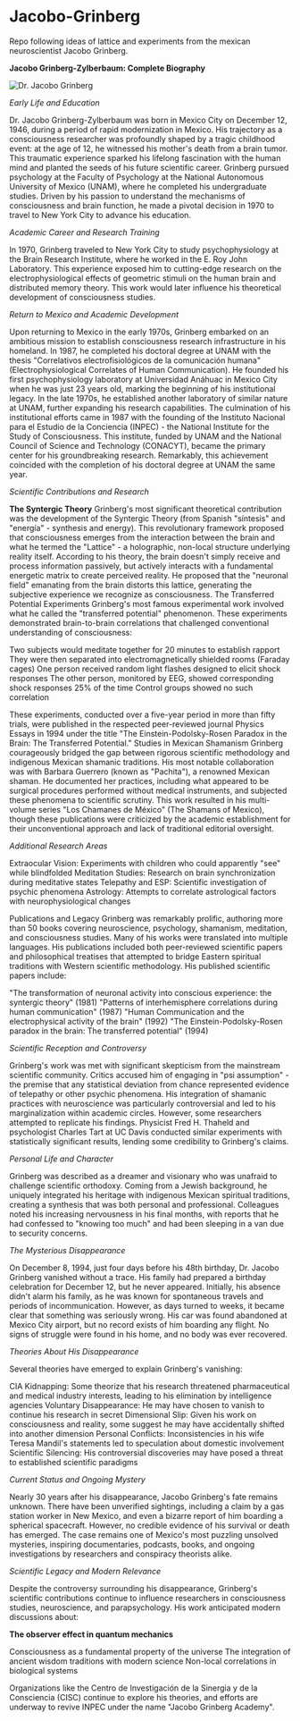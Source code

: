 # Jacobo-Grinberg
Repo following ideas of lattice and experiments from  the mexican neuroscientist Jacobo Grinberg. 

**Jacobo Grinberg-Zylberbaum: Complete Biography**  

![Dr. Jacobo Grinberg](jacobo.jpg "Dr. Jacobo Grinberg-Zylberbaum")

_Early Life and Education_

Dr. Jacobo Grinberg-Zylberbaum was born in Mexico City on December 12, 1946, during a period of rapid modernization in Mexico. His trajectory as a consciousness researcher was profoundly shaped by a tragic childhood event: at the age of 12, he witnessed his mother's death from a brain tumor. This traumatic experience sparked his lifelong fascination with the human mind and planted the seeds of his future scientific career.
Grinberg pursued psychology at the Faculty of Psychology at the National Autonomous University of Mexico (UNAM), where he completed his undergraduate studies. Driven by his passion to understand the mechanisms of consciousness and brain function, he made a pivotal decision in 1970 to travel to New York City to advance his education.

_Academic Career and Research Training_  

In 1970, Grinberg traveled to New York City to study psychophysiology at the Brain Research Institute, where he worked in the E. Roy John Laboratory. This experience exposed him to cutting-edge research on the electrophysiological effects of geometric stimuli on the human brain and distributed memory theory. This work would later influence his theoretical development of consciousness studies.

_Return to Mexico and Academic Development_  

Upon returning to Mexico in the early 1970s, Grinberg embarked on an ambitious mission to establish consciousness research infrastructure in his homeland. In 1987, he completed his doctoral degree at UNAM with the thesis "Correlativos electrofisiológicos de la comunicación humana" (Electrophysiological Correlates of Human Communication). He founded his first psychophysiology laboratory at Universidad Anáhuac in Mexico City when he was just 23 years old, marking the beginning of his institutional legacy.
In the late 1970s, he established another laboratory of similar nature at UNAM, further expanding his research capabilities. The culmination of his institutional efforts came in 1987 with the founding of the Instituto Nacional para el Estudio de la Conciencia (INPEC) - the National Institute for the Study of Consciousness. This institute, funded by UNAM and the National Council of Science and Technology (CONACYT), became the primary center for his groundbreaking research. Remarkably, this achievement coincided with the completion of his doctoral degree at UNAM the same year.

_Scientific Contributions and Research_  

**The Syntergic Theory**
Grinberg's most significant theoretical contribution was the development of the Syntergic Theory (from Spanish "síntesis" and "energía" - synthesis and energy). This revolutionary framework proposed that consciousness emerges from the interaction between the brain and what he termed the "Lattice" - a holographic, non-local structure underlying reality itself.
According to his theory, the brain doesn't simply receive and process information passively, but actively interacts with a fundamental energetic matrix to create perceived reality. He proposed that the "neuronal field" emanating from the brain distorts this lattice, generating the subjective experience we recognize as consciousness.
The Transferred Potential Experiments
Grinberg's most famous experimental work involved what he called the "transferred potential" phenomenon. These experiments demonstrated brain-to-brain correlations that challenged conventional understanding of consciousness:

Two subjects would meditate together for 20 minutes to establish rapport
They were then separated into electromagnetically shielded rooms (Faraday cages)
One person received random light flashes designed to elicit shock responses
The other person, monitored by EEG, showed corresponding shock responses 25% of the time
Control groups showed no such correlation

These experiments, conducted over a five-year period in more than fifty trials, were published in the respected peer-reviewed journal Physics Essays in 1994 under the title "The Einstein-Podolsky-Rosen Paradox in the Brain: The Transferred Potential."
Studies in Mexican Shamanism
Grinberg courageously bridged the gap between rigorous scientific methodology and indigenous Mexican shamanic traditions. His most notable collaboration was with Barbara Guerrero (known as "Pachita"), a renowned Mexican shaman. He documented her practices, including what appeared to be surgical procedures performed without medical instruments, and subjected these phenomena to scientific scrutiny.
This work resulted in his multi-volume series "Los Chamanes de México" (The Shamans of Mexico), though these publications were criticized by the academic establishment for their unconventional approach and lack of traditional editorial oversight.

_Additional Research Areas_  

Extraocular Vision: Experiments with children who could apparently "see" while blindfolded
Meditation Studies: Research on brain synchronization during meditative states
Telepathy and ESP: Scientific investigation of psychic phenomena
Astrology: Attempts to correlate astrological factors with neurophysiological changes

Publications and Legacy
Grinberg was remarkably prolific, authoring more than 50 books covering neuroscience, psychology, shamanism, meditation, and consciousness studies. Many of his works were translated into multiple languages. His publications included both peer-reviewed scientific papers and philosophical treatises that attempted to bridge Eastern spiritual traditions with Western scientific methodology.
His published scientific papers include:

"The transformation of neuronal activity into conscious experience: the syntergic theory" (1981)
"Patterns of interhemisphere correlations during human communication" (1987)
"Human Communication and the electrophysical activity of the brain" (1992)
"The Einstein-Podolsky-Rosen paradox in the brain: The transferred potential" (1994)

_Scientific Reception and Controversy_  

Grinberg's work was met with significant skepticism from the mainstream scientific community. Critics accused him of engaging in "psi assumption" - the premise that any statistical deviation from chance represented evidence of telepathy or other psychic phenomena. His integration of shamanic practices with neuroscience was particularly controversial and led to his marginalization within academic circles.
However, some researchers attempted to replicate his findings. Physicist Fred H. Thaheld and psychologist Charles Tart at UC Davis conducted similar experiments with statistically significant results, lending some credibility to Grinberg's claims.

_Personal Life and Character_  

Grinberg was described as a dreamer and visionary who was unafraid to challenge scientific orthodoxy. Coming from a Jewish background, he uniquely integrated his heritage with indigenous Mexican spiritual traditions, creating a synthesis that was both personal and professional.
Colleagues noted his increasing nervousness in his final months, with reports that he had confessed to "knowing too much" and had been sleeping in a van due to security concerns.

_The Mysterious Disappearance_  

On December 8, 1994, just four days before his 48th birthday, Dr. Jacobo Grinberg vanished without a trace. His family had prepared a birthday celebration for December 12, but he never appeared. Initially, his absence didn't alarm his family, as he was known for spontaneous travels and periods of incommunication.
However, as days turned to weeks, it became clear that something was seriously wrong. His car was found abandoned at Mexico City airport, but no record exists of him boarding any flight. No signs of struggle were found in his home, and no body was ever recovered.

_Theories About His Disappearance_  

Several theories have emerged to explain Grinberg's vanishing:

CIA Kidnapping: Some theorize that his research threatened pharmaceutical and medical industry interests, leading to his elimination by intelligence agencies
Voluntary Disappearance: He may have chosen to vanish to continue his research in secret
Dimensional Slip: Given his work on consciousness and reality, some suggest he may have accidentally shifted into another dimension
Personal Conflicts: Inconsistencies in his wife Teresa Mandil's statements led to speculation about domestic involvement
Scientific Silencing: His controversial discoveries may have posed a threat to established scientific paradigms

_Current Status and Ongoing Mystery_

Nearly 30 years after his disappearance, Jacobo Grinberg's fate remains unknown. There have been unverified sightings, including a claim by a gas station worker in New Mexico, and even a bizarre report of him boarding a spherical spacecraft. However, no credible evidence of his survival or death has emerged.
The case remains one of Mexico's most puzzling unsolved mysteries, inspiring documentaries, podcasts, books, and ongoing investigations by researchers and conspiracy theorists alike.

_Scientific Legacy and Modern Relevance_  

Despite the controversy surrounding his disappearance, Grinberg's scientific contributions continue to influence researchers in consciousness studies, neuroscience, and parapsychology. His work anticipated modern discussions about:

**The observer effect in quantum mechanics**  

Consciousness as a fundamental property of the universe
The integration of ancient wisdom traditions with modern science
Non-local correlations in biological systems

Organizations like the Centro de Investigación de la Sinergia y de la Consciencia (CISC) continue to explore his theories, and efforts are underway to revive INPEC under the name "Jacobo Grinberg Academy".
